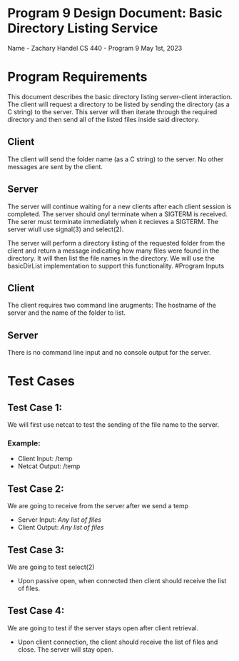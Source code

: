 # Program 9 Design Document: Basic Directory Listing Service

Name - Zachary Handel
CS 440 - Program 9
May 1st, 2023

# Program Requirements
This document describes the basic directory listing server-client interaction. The client will request a directory to be listed by sending the directory (as a C string) to the server. This server will then iterate through the required directory and then send all of the listed files inside said directory.

## Client
The client will send the folder name (as a C string) to the server. No other messages are sent by the client.

## Server
The server will continue waiting for a new clients after each client session is completed. The server should onyl terminate when a SIGTERM is received. The serer must terminate immediately when it recieves a SIGTERM. The server wiull use signal(3) and select(2). 

The server will perform a directory listing of the requested folder from the client and return a message indicating how many files were found in the directory. It will then list the file names in the directory. We will use the basicDirList implementation to support this functionality.
#Program Inputs

## Client
The client requires two command line arugments: The hostname of the server and the name of the folder to list.

## Server
There is no command line input and no console output for the server.

# Test Cases
## Test Case 1:
We will first use netcat to test the sending of the file name to the server.
### Example:
- Client Input: /temp
- Netcat Output: /temp

## Test Case 2:
We are going to receive from the server after we send a temp
- Server Input: *Any list of files*
- Client Output: *Any list of files*

## Test Case 3:
We are going to test select(2)
- Upon passive open, when connected then client should receive the list of files.

## Test Case 4:
We are going to test if the server stays open after client retrieval.
- Upon client connection, the client should receive the list of files and close. The server will stay open.


